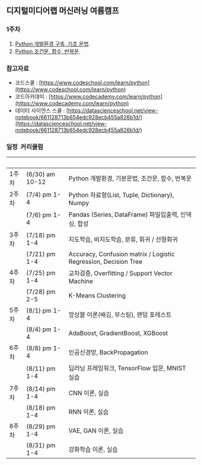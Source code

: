 ## 디지털미디어랩 머신러닝 여름캠프



### 1주차
1. [Python 개발환경 구축, 기초 문법](https://yonseidmlab.github.io/dmlab-week1.html).
2. [Python 조건문, 함수, 반복문](https://yonseidmlab.github.io/dmlab-week1-2.html).

### 참고자료
* 코드스쿨 : [https://www.codeschool.com/learn/python](https://www.codeschool.com/learn/python)
* 코드아카데미 : [https://www.codecademy.com/learn/python](https://www.codecademy.com/learn/python)
* 데이터 사이언스 스쿨 : [https://datascienceschool.net/view-notebook/661128713b654edc928ecb455a826b1d/](https://datascienceschool.net/view-notebook/661128713b654edc928ecb455a826b1d/)


### 일정  커리큘럼
|      |                 |                                          |
| ---- | --------------- | ---------------------------------------- |
| 1주차  | (6/30) am 10-12 | Python 개발환경, 기본문법, 조건문, 함수, 반복문          |
| 2주차  | (7/4) pm 1-4    | Python 자료형(List, Tuple, Dictionary), Numpy |
|      | (7/6) pm 1-4    | Pandas (Series, DataFrame) 파일입출력, 인덱싱, 합성 |
| 3주차  | (7/18) pm 1-4   | 지도학습, 비지도학습, 분류, 회귀 / 선형회귀               |
|      | (7/21) pm 1-4   | Accuracy, Confusion matrix / Logistic Regression, Decision Tree |
| 4주차  | (7/25) pm 1-4   | 교차검증, Overfitting / Support Vector Machine |
|      | (7/28) pm 2-5   | K-Means Clustering                       |
| 5주차  | (8/1) pm 1-4    | 앙상블 이론(배깅, 부스팅), 랜덤 포레스트                 |
|      | (8/4) pm 1-4    | AdaBoost, GradientBoost, XGBoost         |
| 6주차  | (8/8) pm 1-4    | 인공신경망, BackPropagation                   |
|      | (8/11) pm 1-4   | 딥러닝 프레임워크, TensorFlow 입문, MNIST 실습       |
| 7주차  | (8/14) pm 1-4   | CNN 이론, 실습                               |
|      | (8/18) pm 1-4   | RNN 이론, 실습                               |
| 8주차  | (8/29) pm 1-4   | VAE, GAN 이론, 실습                          |
|      | (8/31) pm 1-4   | 강화학습 이론, 실습                              |
